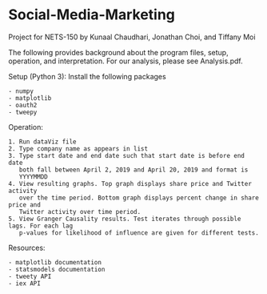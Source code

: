 # Social-Media-Marketing

Project for NETS-150 by Kunaal Chaudhari, Jonathan Choi, and Tiffany Moi

The following provides background about the program files, setup, operation, and interpretation.
For our analysis, please see Analysis.pdf.

Setup (Python 3):
Install the following packages

	- numpy
	- matplotlib
	- oauth2
	- tweepy

Operation:

	1. Run dataViz file
	2. Type company name as appears in list
	3. Type start date and end date such that start date is before end date
	   both fall between April 2, 2019 and April 20, 2019 and format is 
	   YYYYMMDD
	4. View resulting graphs. Top graph displays share price and Twitter activity
	   over the time period. Bottom graph displays percent change in share price and 
	   Twitter activity over time period.
	5. View Granger Causality results. Test iterates through possible lags. For each lag
	   p-values for likelihood of influence are given for different tests.


Resources:

	- matplotlib documentation
	- statsmodels documentation
	- tweety API
	- iex API
